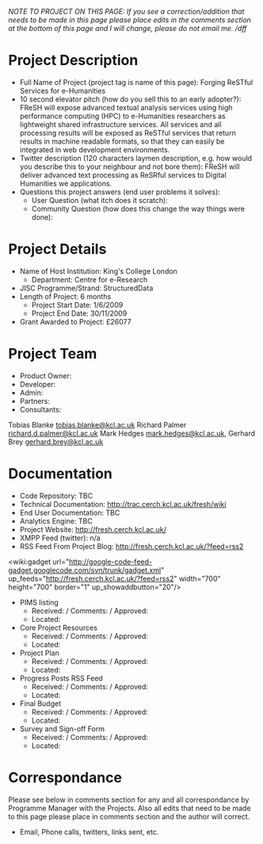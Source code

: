 _NOTE TO PROJECT ON THIS PAGE: If you see a correction/addition that needs to be made in this page please place edits in the comments section at the bottom of this page and I will change, please do not email me. /dff_

# Project Description #
  * Full Name of Project (project tag is name of this page): Forging ReSTful Services for e-Humanities
  * 10 second elevator pitch (how do you sell this to an early adopter?): FReSH will expose advanced textual analysis services using high performance computing (HPC) to e-Humanities researchers as lightweight shared infrastructure services. All services and all processing results will be exposed as ReSTful services that return results in machine readable formats, so that they can easily be integrated in web development environments.
  * Twitter description (120 characters laymen description, e.g. how would you describe this to your neighbour and not bore them): FReSH will deliver advanced text processing as ReSRful services to Digital Humanities we applications.
  * Questions this project answers (end user problems it solves):
    * User Question (what itch does it scratch):
    * Community Question (how does this change the way things were done):

# Project Details #
  * Name of Host Institution: King's College London
    * Department: Centre for e-Research
  * JISC Programme/Strand: StructuredData
  * Length of Project: 6 months
    * Project Start Date: 1/6/2009
    * Project End Date: 30/11/2009
  * Grant Awarded to Project: £26077

# Project Team #
  * Product Owner:
  * Developer:
  * Admin:
  * Partners:
  * Consultants:

Tobias Blanke	tobias.blanke@kcl.ac.uk	Richard Palmer	richard.d.palmer@kcl.ac.uk	Mark Hedges <mark.hedges@kcl.ac.uk>, Gerhard Brey <gerhard.brey@kcl.ac.uk>

# Documentation #
  * Code Repository: TBC
  * Technical Documentation: http://trac.cerch.kcl.ac.uk/fresh/wiki
  * End User Documentation: TBC
  * Analytics Engine: TBC
  * Project Website: http://fresh.cerch.kcl.ac.uk/
  * XMPP Feed (twitter): n/a
  * RSS Feed From Project Blog: http://fresh.cerch.kcl.ac.uk/?feed=rss2

<wiki:gadget url="http://google-code-feed-gadget.googlecode.com/svn/trunk/gadget.xml" up\_feeds="http://fresh.cerch.kcl.ac.uk/?feed=rss2" width="700" height="700" border="1" up\_showaddbutton="20"/>

  * PIMS listing
    * Received: / Comments: / Approved:
    * Located:
  * Core Project Resources
    * Received: / Comments: / Approved:
    * Located:
  * Project Plan
    * Received: / Comments: / Approved:
    * Located:
  * Progress Posts RSS Feed
    * Received: / Comments: / Approved:
    * Located:
  * Final Budget
    * Received: / Comments: / Approved:
    * Located:
  * Survey and Sign-off Form
    * Received: / Comments: / Approved:
    * Located:

# Correspondance #
Please see below in comments section for any and all correspondance by Programme Manager with the Projects.  Also all edits that need to be made to this page please place in comments section and the author will correct.
  * Email, Phone calls, twitters, links sent, etc.